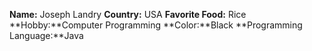 **Name:** Joseph Landry
**Country:** USA
**Favorite Food:** Rice
**Hobby:**Computer Programming
**Color:**Black
**Programming Language:**Java
